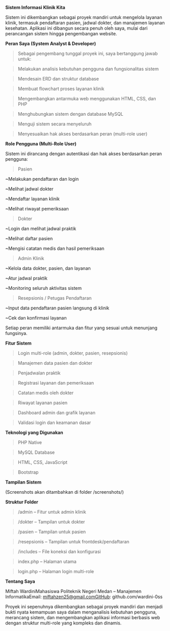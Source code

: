 **Sistem Informasi Klinik Kita**

Sistem ini dikembangkan sebagai proyek mandiri untuk mengelola layanan klinik, termasuk pendaftaran pasien, jadwal dokter, dan manajemen layanan kesehatan. Aplikasi ini dibangun secara penuh oleh saya, mulai dari perancangan sistem hingga pengembangan website.

**Peran Saya (System Analyst & Developer)**

> Sebagai pengembang tunggal proyek ini, saya bertanggung jawab untuk:

> Melakukan analisis kebutuhan pengguna dan fungsionalitas sistem

> Mendesain ERD dan struktur database

> Membuat flowchart proses layanan klinik

> Mengembangkan antarmuka web menggunakan HTML, CSS, dan PHP

> Menghubungkan sistem dengan database MySQL

> Menguji sistem secara menyeluruh

> Menyesuaikan hak akses berdasarkan peran (multi-role user)

**Role Pengguna (Multi-Role User)**

Sistem ini dirancang dengan autentikasi dan hak akses berdasarkan peran pengguna:

> Pasien

~Melakukan pendaftaran dan login

~Melihat jadwal dokter

~Mendaftar layanan klinik

~Melihat riwayat pemeriksaan

> Dokter

~Login dan melihat jadwal praktik

~Melihat daftar pasien

~Mengisi catatan medis dan hasil pemeriksaan

> Admin Klinik

~Kelola data dokter, pasien, dan layanan

~Atur jadwal praktik

~Monitoring seluruh aktivitas sistem

> Resepsionis / Petugas Pendaftaran

~Input data pendaftaran pasien langsung di klinik

~Cek dan konfirmasi layanan

Setiap peran memiliki antarmuka dan fitur yang sesuai untuk menunjang fungsinya.

**Fitur Sistem**

> Login multi-role (admin, dokter, pasien, resepsionis)

> Manajemen data pasien dan dokter

> Penjadwalan praktik

> Registrasi layanan dan pemeriksaan

> Catatan medis oleh dokter

> Riwayat layanan pasien

> Dashboard admin dan grafik layanan

> Validasi login dan keamanan dasar

**Teknologi yang Digunakan**

> PHP Native

> MySQL Database

> HTML, CSS, JavaScript

> Bootstrap

**Tampilan Sistem**

(Screenshots akan ditambahkan di folder /screenshots/)

**Struktur Folder**

> /admin – Fitur untuk admin klinik

> /dokter – Tampilan untuk dokter

> /pasien – Tampilan untuk pasien

> /resepsionis – Tampilan untuk frontdesk/pendaftaran

> /includes – File koneksi dan konfigurasi

> index.php – Halaman utama

> login.php – Halaman login multi-role

**Tentang Saya**

Miftah WardiniMahasiswa Politeknik Negeri Medan – Manajemen InformatikaEmail: miftahzen25@gmail.comGitHub: github.com/wardini-0ss

Proyek ini sepenuhnya dikembangkan sebagai proyek mandiri dan menjadi bukti nyata kemampuan saya dalam menganalisis kebutuhan pengguna, merancang sistem, dan mengembangkan aplikasi informasi berbasis web dengan struktur multi-role yang kompleks dan dinamis.

